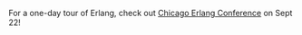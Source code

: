 For a one-day tour of Erlang, check out
[Chicago Erlang Conference](http://www.chicagoerlang.com) on Sept 22!
